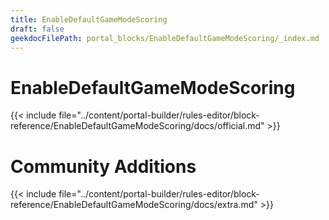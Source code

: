 ```yaml
---
title: EnableDefaultGameModeScoring
draft: false
geekdocFilePath: portal_blocks/EnableDefaultGameModeScoring/_index.md
---
```

# EnableDefaultGameModeScoring
{{< include file="../content/portal-builder/rules-editor/block-reference/EnableDefaultGameModeScoring/docs/official.md" >}}

# Community Additions

{{< include file="../content/portal-builder/rules-editor/block-reference/EnableDefaultGameModeScoring/docs/extra.md" >}}